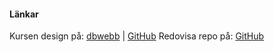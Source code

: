 #### Länkar

Kursen design på: [dbwebb](https://dbwebb.se/kurser/design-v2) | 
[GitHub](https://github.com/dbwebb-se/design)
Redovisa repo på: [GitHub](https://github.com/Christoffer2019/design)
